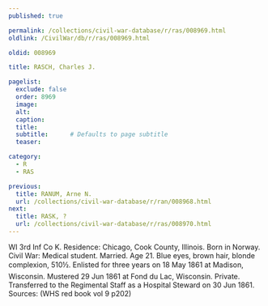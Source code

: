 ```yaml
---
published: true

permalink: /collections/civil-war-database/r/ras/008969.html
oldlink: /CivilWar/db/r/ras/008969.html

oldid: 008969

title: RASCH, Charles J.

pagelist:
  exclude: false
  order: 8969
  image: 
  alt:
  caption:
  title:
  subtitle:      # Defaults to page subtitle
  teaser:

category: 
  - R 
  - RAS

previous:
  title: RANUM, Arne N.
  url: /collections/civil-war-database/r/ran/008968.html  
next:
  title: RASK, ?
  url: /collections/civil-war-database/r/ras/008970.html   
---
```

WI 3rd Inf Co K. Residence: Chicago, Cook County, Illinois. Born in Norway. Civil War: Medical student. Married. Age 21. Blue eyes, brown hair, blonde complexion, 5&#146;10&frac12;&#148;. Enlisted for three years on 18 May 1861 at Madison, Wisconsin. Mustered 29 Jun 1861 at Fond du Lac, Wisconsin. Private. Transferred to the Regimental Staff as a Hospital Steward on 30 Jun 1861. Sources: (WHS red book vol 9 p202)